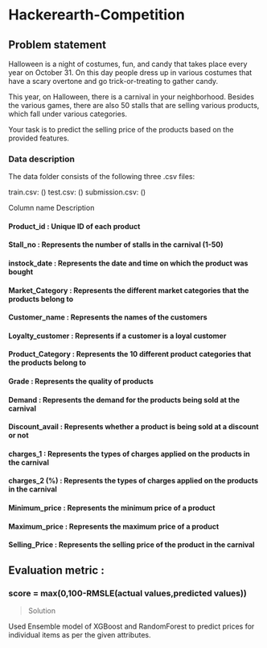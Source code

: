 # Hackerearth-Competition

## Problem statement
Halloween is a night of costumes, fun, and candy that takes place every year on October 31. On this day people dress up in various costumes that have a scary overtone and go trick-or-treating to gather candy.

This year, on Halloween, there is a carnival in your neighborhood. Besides the various games, there are also 50 stalls that are selling various products, which fall under various categories.

Your task is to predict the selling price of the products based on the provided features. 

### Data description
The data folder consists of the following three .csv files:

train.csv: ()
test.csv: ()
submission.csv: ()

Column name       	Description
#### Product_id : Unique ID of each product

#### Stall_no : Represents the number of stalls in the carnival (1-50)

#### instock_date : Represents the date and time on which the product was bought

#### Market_Category : Represents the different market categories that the products belong to

#### Customer_name : Represents the names of the customers

#### Loyalty_customer : Represents if a customer is a loyal customer

#### Product_Category : Represents the 10 different product categories that the products belong to

#### Grade : Represents the quality of products

#### Demand : Represents the demand for the products being sold at the carnival

#### Discount_avail : Represents whether a product is being sold at a discount or not

#### charges_1 : Represents the types of charges applied on the products in the carnival

#### charges_2 (%) : Represents the types of charges applied on the products in the carnival

#### Minimum_price : Represents the minimum price of a product

#### Maximum_price : Represents the maximum price of a product

#### Selling_Price : Represents the selling price of the product in the carnival


## Evaluation metric : 

### score = max(0,100-RMSLE(actual values,predicted values))


> Solution

Used Ensemble model of XGBoost and RandomForest to predict prices for individual items as per the given attributes.
